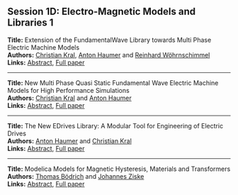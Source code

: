 <h2>Session 1D: Electro-Magnetic Models and Libraries 1</h2>
<p>
<b>Title:</b> Extension of the FundamentalWave Library towards Multi Phase Electric Machine Models<br />
<b>Authors:</b> <a href="../authors/author_173.html">Christian Kral</a>, <a href="../authors/author_128.html">Anton Haumer</a> and <a href="../authors/author_341.html">Reinhard Wöhrnschimmel</a><br />
<b>Links:</b> <a href="../abstracts/abstract_15.pdf">Abstract</a>, <a href="../submissions/ECP14096135_KralHaumerWohrnschimmel.pdf">Full paper</a>
</p>
<hr />
<p>
<b>Title:</b> New Multi Phase Quasi Static Fundamental Wave Electric Machine Models for High Performance Simulations<br />
<b>Authors:</b> <a href="../authors/author_173.html">Christian Kral</a> and <a href="../authors/author_128.html">Anton Haumer</a><br />
<b>Links:</b> <a href="../abstracts/abstract_16.pdf">Abstract</a>, <a href="../submissions/ECP14096145_KralHaumer.pdf">Full paper</a>
</p>
<hr />
<p>
<b>Title:</b> The New EDrives Library: A Modular Tool for Engineering of Electric Drives<br />
<b>Authors:</b> <a href="../authors/author_128.html">Anton Haumer</a> and <a href="../authors/author_173.html">Christian Kral</a><br />
<b>Links:</b> <a href="../abstracts/abstract_17.pdf">Abstract</a>, <a href="../submissions/ECP14096155_HaumerKral.pdf">Full paper</a>
</p>
<hr />
<p>
<b>Title:</b> Modelica Models for Magnetic Hysteresis,  Materials and Transformers<br />
<b>Authors:</b> <a href="../authors/author_42.html">Thomas Bödrich</a> and <a href="../authors/author_348.html">Johannes Ziske</a><br />
<b>Links:</b> <a href="../abstracts/abstract_18.pdf">Abstract</a>, <a href="../submissions/ECP14096165_BodrichZiske.pdf">Full paper</a>
</p>